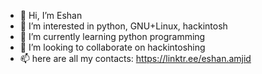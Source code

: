 - 👋 Hi, I’m Eshan
- 👀 I’m interested in python, GNU+Linux, hackintosh
- 🌱 I’m currently learning python programming
- 💞️ I’m looking to collaborate on hackintoshing
- 📫 here are all my contacts: https://linktr.ee/eshan.amjid

<!---
macs0six47jd/macs0six47jd is a ✨ special ✨ repository because its `README.md` (this file) appears on your GitHub profile.
You can click the Preview link to take a look at your changes.
--->
